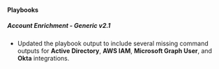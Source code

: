 #### Playbooks

##### Account Enrichment - Generic v2.1

- Updated the playbook output to include several missing command outputs for **Active Directory**, **AWS IAM**, **Microsoft Graph User**, and **Okta** integrations.